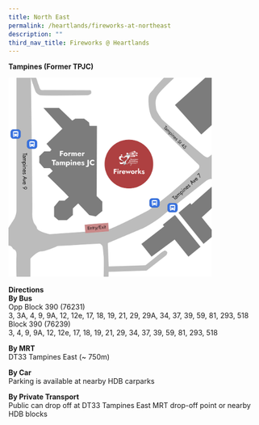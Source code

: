```yaml
---
title: North East
permalink: /heartlands/fireworks-at-northeast
description: ""
third_nav_title: Fireworks @ Heartlands
---
```

**Tampines (Former TPJC)** 
<p><img style="width:80%!important;" src="/images/Former-TPJC.jpg" alt="" /></p>

**Directions**<br>
**By Bus**<br>
Opp Block 390 (76231)<br>
3, 3A, 4, 9, 9A, 12, 12e, 17, 18, 19, 21, 29, 29A, 34, 37, 39, 59, 81, 293, 518<br>
Block 390 (76239)<br>
3, 4, 9, 9A, 12, 12e, 17, 18, 19, 21, 29, 34, 37, 39, 59, 81, 293, 518

**By MRT**<br>
DT33 Tampines East (~ 750m)

**By Car**<br>
Parking is available at nearby HDB carparks

**By Private Transport**<br>
Public can drop off at DT33 Tampines East MRT drop-off point or nearby HDB blocks
